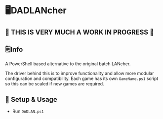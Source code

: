 # 🖥️DADLANcher
## 🚨 THIS IS VERY MUCH A WORK IN PROGRESS 🚨

## 🗒️Info
A PowerShell based alternative to the original batch LANcher.

The driver behind this is to improve functionality and allow more modular configuration and compatibility.
Each game has its own `GameName.ps1` script so this can be scaled if new games are required.

## 🔧 Setup & Usage
- Run `DADLAN.ps1`

